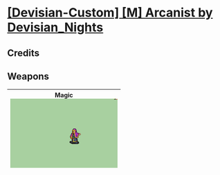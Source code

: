 # [\[Devisian-Custom\] \[M\] Arcanist by Devisian_Nights](./)
## Credits



## Weapons

| <b>Magic</b><br/><img alt="Magic animation" src="./6.%20Magic/Magic.gif"/> |
| :---: |
